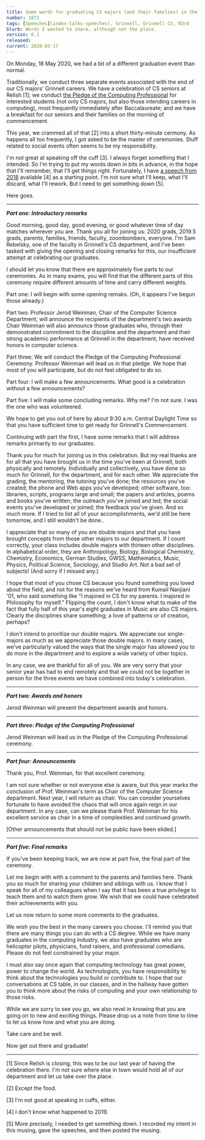 ```yaml
---
title: Some words for graduating CS majors (and their families) in the class of 2020
number: 1072
tags: [Speeches](index-talks-speeches), Grinnell, Grinnell CS, N3rd
blurb: Words I wanted to share, although not the place.
version: 0.1
released: 
current: 2020-05-17
---
```

On Monday, 18 May 2020, we had a bit of a different graduation
event than normal.

Traditionally, we conduct three separate events associated with
the end of our CS majors' Grinnell careers.  We have a celebration
of CS seniors at Relish [1]; we conduct [the Pledge of the Computing
Professional](http://pledge-of-the-computing-professional.org/) for
interested students (not only CS majors, but also those intending
careers in computing), most frequently immediately after Baccalaureate;
and we have a breakfast for our seniors and their families on the
morning of commencement.

This year, we crammed all of that [2] into a short thirty-minute
cermony.  As happens all too frequently, I got asked to be the
master of ceremonies.  Stuff related to social events often seems
to be my responsibility.

I'm not great at speaking off the cuff [3].  I always forget something
that I intended.  So I'm trying to put my words down in bits in advance,
in the hope that I'll remember, that I'll get things right.  Fortunately,
I have [a speech from 2018](cs-seniors-2018) available [4] as a starting
point.  I'm not sure what I'll keep, what I'll discard, what I'll
rework.  But I need to get something down [5].

Here goes.

---

**_Part one: Introductory remarks_**

Good morning, good day, good evening, or good whatever time of day
matches wherever you are.  Thank you all for joining us: 2020 grads,
2019.5 grads, parents, families, friends, faculty, zoombombers,
everyone.  I'm Sam Rebelsky, one of the faculty in Grinnell's CS
department, and I've been tasked with giving the opening and closing
remarks for this, our insufficient attempt at celebrating our
graduates.

I should let you know that there are approximately five parts to
our ceremonies.  As in many exams, you will find that the different
parts of this ceremony require different amounts of time and carry
different weights.

Part one: I will begin with some opening remaks.  (Oh, it appears I've begun
those already.)  

Part two: Professor Jerod Weinman, Chair of the Computer Science
Department, will announce the recipients of the department's two
awards Chair Weinman will also announce those graduates who, through
their demonstrated commitment to the discipline and the department
and their strong academic performance at Grinnell in the department,
have received honors in computer science.

Part three: We will conduct the Pledge of the Computing Professional
Ceremony.  Professor Weinman will lead us in that pledge.  We hope that
most of you will participate, but do not feel obligated to do so.

Part four: I will make a few announcements.  What good is a celebration
without a few announcements?

Part five: I wlil make some concluding remarks.  Why me?  I'm not 
sure.  I was the one who was volunteered.

We hope to get you out of here by about 9:30 a.m. Central Daylight
Time so that you have sufficient time to get ready for Grinnell's
Commencement.

Continuing with part the first, I have some remarks that I will address
remarks primarily to our graduates.

Thank you for much for joining us in this celebration.  But my real
thanks are for all that you have brought us in the time you've been
at Grinnell, both physically and remotely.  Individually and
collectively, you have done so much for Grinnell, for the department,
and for each other.  We appreciate the grading, the mentoring, the
tutoring you've done; the resources you've created; the phone and
Web apps you've developed; other software, too: libraries, scripts,
programs large and small; the papers and articles, poems and books
you've written; the outreach you've joined and led; the social
events you've developed or joined; the feedback you've given.  And
so much more.  If I tried to list all of your accomplishments, we'd
still be here tomorrow, and I still wouldn't be done..

I appreciate that so many of you are double majors and that you have
brought concepts from those other majors to our department.
If I count correctly, your class includes double majors with thirteen
other disciplines.  In alphabetical order, they are 
Anthropology,
Biology,
Biological Chemistry,
Chemistry,
Economics, 
German Studies,
GWSS,
Mathematics, 
Music,
Physics,
Political Science,
Sociology, and
Studio Art.
Not a bad set of subjects!  (And sorry if I missed any.)

I hope that most of you chose CS because you found something you
loved about the field, and not for the reasons we've heard from
Kumail Nanjiani '01, who said something like "I majored in CS for
my parents.  I majored in Philosophy for myself."  Flipping the
count, I don't know what to make of the fact that fully half of
this year's eight graduates in Music are also CS majors.  Clearly
the disciplines share something; a love of patterns or of creation,
perhaps?

I don't intend to prioritize our double majors.  We appreciate our
single-majors as much as we appreciate those double majors.  In many
cases, we've particularly valued the ways that the single major has
allowed you to do more in the department and to explore a wide variety
of other topics.

In any case, we are thankful for all of you.  We are very sorry that
your senior year has had to end remotely and that we could not be
together in person for the three events we have combined into today's
celebration.

---

**_Part two: Awards and honors_**

Jerod Weinman will present the department awards and honors.

---

**_Part three: Pledge of the Computing Professional_**

Jerod Weinman will lead us in the Pledge of the Computing Professional
ceremony.

---

**_Part four: Announcements_**

Thank you, Prof. Weinman, for that excellent ceremony.

I am not sure whether or not everyone else is aware, but this year
marks the conclusion of Prof. Weinman's term as Chair of the Computer
Science department.  Next year, I will return as chair.  You can
consider yourselves fortunate to have avoided the chaos that will
once again reign in our department.  In any case, can we please
thank Prof. Weinman for his excellent service as chair in a time of
complexities and continued growth.

[Other announcements that should not be public have been elided.]

---

**_Part five: Final remarks_**

If you've been keeping track, we are now at part five, the final part
of the ceremony.

Let me begin with with a comment to the parents and families here.
Thank you so much for sharing your children and siblings with us.
I know that I speak for all of my colleagues when I say that it has
been a true privilege to teach them and to watch them grow.  We
wish that we could have celebrated their achievements with you.

Let us now return to some more comments to the graduates.

We wish you the best in the many careers you choose.  I'll remind
you that there are many things you can do with a CS degree.  While
we have many graduates in the computing industry, we also have
graduates who are helicopter pilots, physicians, fund raisers, and
professional comedians.  Please do not feel constrained by your
major.

I must also say once again that computing technology has great
power, power to change the world.  As technologists, you have
responsibility to think about the technologies you build or contribute
to.  I hope that our conversations at CS table, in our classes, and
in the hallway have gotten you to think more about the risks of
computing and your own relationship to those risks.

While we are sorry to see you go, we also revel in knowing that you
are going on to new and exciting things.  Please drop us a note from
time to time to let us know how and what you are doing.

Take care and be well.

Now get out there and graduate!

---

[1] Since Relish is closing, this was to be our last year of having
the celebration there.  I'm not sure where else in town would hold 
all of our department and let us take over the place.

[2] Except the food.

[3] I'm not good at speaking in cuffs, either.

[4] I don't know what happened to 2019.

[5] More precisely, I needed to get something down.  I recorded my intent
in this musing, gave the speeches, and then posted the musing.
